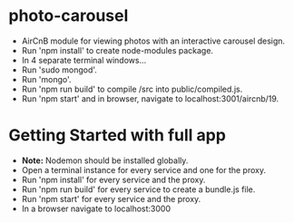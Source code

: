 # photo-carousel
* AirCnB module for viewing photos with an interactive carousel design.
* Run 'npm install' to create node-modules package.
* In 4 separate terminal windows...
* Run 'sudo mongod'.
* Run 'mongo'.
* Run 'npm run build' to compile /src into public/compiled.js.
* Run 'npm start' and in browser, navigate to localhost:3001/aircnb/19.

# Getting Started with full app
* __Note:__ Nodemon should be installed globally.
* Open a terminal instance for every service and one for the proxy.
* Run 'npm install' for every service and the proxy.
* Run 'npm run build' for every service to create a bundle.js file.
* Run 'npm start' for every service and the proxy.
* In a browser navigate to localhost:3000
